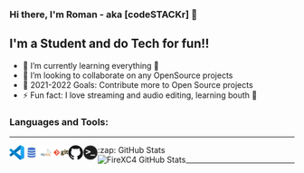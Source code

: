 ### Hi there, I'm Roman - aka [codeSTACKr] 👋

## I'm a Student and do Tech for fun!!

- 🌱 I’m currently learning everything 🤣
- 👯 I’m looking to collaborate on any OpenSource projects
- 🥅 2021-2022 Goals: Contribute more to Open Source projects
- ⚡ Fun fact: I love streaming and audio editing, learning bouth 🤣


### Languages and Tools:
---
<img align="left" alt="Visual Studio Code" width="26px" src="https://raw.githubusercontent.com/github/explore/80688e429a7d4ef2fca1e82350fe8e3517d3494d/topics/visual-studio-code/visual-studio-code.png" />
<img align="left" alt="SQL" width="26px" src="https://raw.githubusercontent.com/github/explore/80688e429a7d4ef2fca1e82350fe8e3517d3494d/topics/sql/sql.png" />
<img align="left" alt="MySQL" width="26px" src="https://raw.githubusercontent.com/github/explore/80688e429a7d4ef2fca1e82350fe8e3517d3494d/topics/mysql/mysql.png" />
<img align="left" alt="Git" width="26px" src="https://raw.githubusercontent.com/github/explore/80688e429a7d4ef2fca1e82350fe8e3517d3494d/topics/git/git.png" />
<img align="left" alt="GitHub" width="26px" src="https://raw.githubusercontent.com/github/explore/78df643247d429f6cc873026c0622819ad797942/topics/github/github.png" />
<img align="left" alt="Terminal" width="26px" src="https://raw.githubusercontent.com/github/explore/80688e429a7d4ef2fca1e82350fe8e3517d3494d/topics/terminal/terminal.png" /
---
---

<details>
  <summary>:zap: GitHub Stats</summary>

  <img align="left" alt="FireXC4 GitHub Stats" src="https://github-readme-stats.codestackr.vercel.app/api?username=FireXC4&show_icons=true&theme=omni" />

</details>

---
